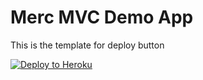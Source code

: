 # Merc MVC Demo App

This is the template for deploy button

[![Deploy to Heroku](https://www.herokucdn.com/deploy/button.png)](https://heroku.com/deploy)
